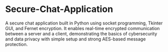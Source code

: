 # Secure-Chat-Application
A secure chat application built in Python using socket programming, Tkinter GUI, and Fernet encryption. It enables real-time encrypted communication between a server and a client, demonstrating the basics of cybersecurity and data privacy with simple setup and strong AES-based message protection.
